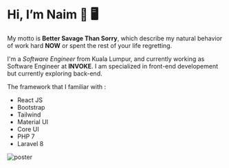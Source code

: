 # Hi, I’m Naim :wave: :desktop_computer:


My motto is **Better Savage Than Sorry**, which describe my natural behavior of work hard **NOW** or spent the rest of your life regretting.

I'm a _Software Engineer_ from Kuala Lumpur, and currently working as Software Engineer at **INVOKE**. I am specialized in front-end developement but currently exploring back-end. 

The framework that I familiar with : 

  - React JS
  - Bootstrap
  - Tailwind
  - Material UI
  - Core UI 
  - PHP 7
  - Laravel 8

![poster](https://github.com/mnaimn21/mnaimn21/poster.png?raw=true)

